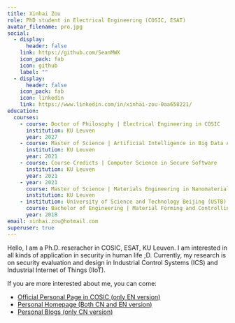 ```yaml
---
title: Xinhai Zou
role: PhD student in Electrical Engineering (COSIC, ESAT)
avatar_filename: pro.jpg
social:
  - display:
      header: false
    link: https://github.com/SeanMWX
    icon_pack: fab
    icon: github
    label: ""
  - display:
      header: false
    icon_pack: fab
    icon: linkedin
    link: https://www.linkedin.com/in/xinhai-zou-0aa658221/
education:
  courses:
    - course: Doctor of Philosophy | Electrical Engineering in COSIC
      institution: KU Leuven
      year: 2027
    - course: Master of Science | Artificial Intelligence in Big Data Analysis
      institution: KU Leuven
      year: 2021
    - course: Course Credicts | Computer Science in Secure Software
      institution: KU Leuven
      year: 2021
    - year: 2021
      course: Master of Science | Materials Engineering in Nanomaterials
      institution: KU Leuven
    - institution: University of Science and Technology Beijing (USTB)
      course: Bachelor of Engineering | Material Forming and Controlling
      year: 2018
email: xinhai.zou@hotmail.com
superuser: true
---
```

Hello, I am a Ph.D. reseracher in COSIC, ESAT, KU Leuven. I am interested in all kinds of application in security in human life ;D. Currently, my research is on security evaluation and design in Industrial Control Systems (ICS) and Industrial Internet of Things (IIoT).

If you are more interested about me, you can come:
- [Official Personal Page in COSIC (only EN version)](https://www.esat.kuleuven.be/cosic/people/xinhai-zou/)
- [Personal Homepage (Both CN and EN version)](http://seanzou.com/index_eng.html)
- [Personal Blogs (only CN version)](http://blog.seanzou.com/)
